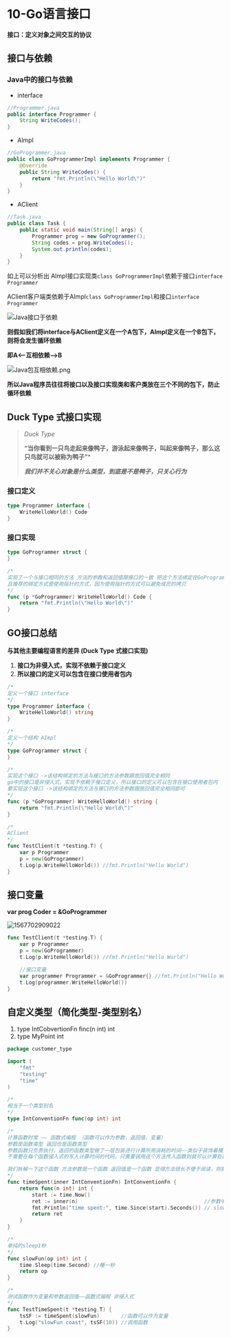# 10-Go语言接口

**接口：定义对象之间交互的协议**



## 接口与依赖

### Java中的接口与依赖

- interface

```java
//Programmer.java
public interface Programmer {
	String WriteCodes();
}
```

- Almpl

```java
//GoProgrammer.java
public class GoProgrammerImpl implements Programmer {
	@Override
	public String WriteCodes() {
		return "fmt.Println(\"Hello World\")"
	}
}
```

- AClient

```java
//Task.java
public class Task {
	public static void main(String[] args) {
		Programmer prog = new GoProgrammer();
		String codes = prog.WriteCodes();
		System.out.println(codes);
	}
}
```



如上可以分析出 Almpl接口实现类`class GoProgrammerImpl`依赖于接口`interface Programmer`

AClient客户端类依赖于AImpl`class GoProgrammerImpl`和接口`interface Programmer`

![Java接口于依赖](D:\内功修炼心法\go\picture\Java接口于依赖.png)

**则假如我们将interface与AClient定义在一个A包下，Almpl定义在一个B包下，则将会发生循环依赖**

**即A<—互相依赖—>B**  

![Java包互相依赖.png](D:\内功修炼心法\go\picture\Java包互相依赖.png)

**所以Java程序员往往将接口以及接口实现类和客户类放在三个不同的包下，防止循环依赖**



## Duck Type 式接口实现

> *Duck Type*
>
> **“当你看到一只鸟走起来像鸭子，游泳起来像鸭子，叫起来像鸭子，那么这只鸟就可以被称为鸭子”***
>
> ***我们并不关心对象是什么类型，到底是不是鸭子，只关心行为***

### 接口定义

```go
type Programmer interface {
	WriteHelloWorld() Code
}
```



### 接口实现

```go
type GoProgrammer struct {
}

/*
实现了一个与接口相同的方法 方法的参数和返回值跟接口的一致 把这个方法绑定在GoProgrammer这个结构上
且推荐的绑定方式是使用指针的方式，因为使用指针的方式可以避免成员的拷贝
*/
func (p *GoProgrammer) WriteHelloWorld() Code {
	return "fmt.Println(\"Hello World\")"
}
```



## GO接口总结

**与其他主要编程语言的差异 (Duck Type 式接口实现)**

1. **接口为非侵入式，实现不依赖于接口定义**
2. **所以接口的定义可以包含在接口使用者包内**



```go
/*
定义一个接口 interface
*/
type Programmer interface {
	WriteHelloWorld() string
}

/*
定义一个结构 AImpl
*/
type GoProgrammer struct {
}

/*
实现这个接口 ->该结构绑定的方法与接口的方法参数跟放回值完全相同
go中的接口是非侵入式，实现不依赖于接口定义，所以接口的定义可以包含在接口使用者包内
要实现这个接口 ->该结构绑定的方法与接口的方法参数跟放回值完全相同即可
*/
func (p *GoProgrammer) WriteHelloWorld() string {
	return "fmt.Println(\"Hello World\")"
}

/*
AClient
*/
func TestClient(t *testing.T) {
	var p Programmer
	p = new(GoProgrammer)
	t.Log(p.WriteHelloWorld()) //fmt.Println("Hello World")
}
```



## 接口变量

**var prog Coder = &GoProgrammer**

![1567702909022](D:\内功修炼心法\go\picture\接口变量.png)



```go
func TestClient(t *testing.T) {
	var p Programmer
	p = new(GoProgrammer)
	t.Log(p.WriteHelloWorld()) //fmt.Println("Hello World")

	//接口变量
	var programmer Programmer = &GoProgrammer{} //fmt.Println("Hello World") 
	t.Log(programmer.WriteHelloWorld())
}
```



## 自定义类型（简化类型-类型别名）

1. type IntCobvertionFn finc(n int) int
2. type MyPoint int

```go
package customer_type

import (
	"fmt"
	"testing"
	"time"
)

/*
相当于一个类型别名
*/
type IntConventionFn func(op int) int

/*
计算函数时常 —— 函数式编程 （函数可以作为参数，返回值，变量）
参数是函数类型 返回也是函数类型
参数函数只负责执行，返回的函数类型做了一层包装进行计算所用消耗的时间——类似于装饰着模式
不需要在每个函数侵入式的写入计算时间的代码，只需要调用这个方法传入函数则就可以计算处函数执行所消耗的时间

我们拆解一下这个函数 方法参数是一个函数 返回值是一个函数 显得方法很长不便于阅读，则我们自定类型来缩减一下这个方法
*/
func timeSpent(inner IntConventionFn) IntConventionFn {
	return func(n int) int {
		start := time.Now()
		ret := inner(n)                                         //参数中传入的函数
		fmt.Println("time spent:", time.Since(start).Seconds()) // slowFun time spent: 1.0003273
		return ret
	}
}

/*
单纯的sleep1秒
*/
func slowFun(op int) int {
	time.Sleep(time.Second) //睡一秒
	return op
}

/*
测试函数作为变量和参数返回值——函数式编程 非侵入式
*/
func TestTimeSpent(t *testing.T) {
	tsSF := timeSpent(slowFun)       //函数可以作为变量
	t.Log("slowFun coast", tsSF(10)) //调用函数
}

```

